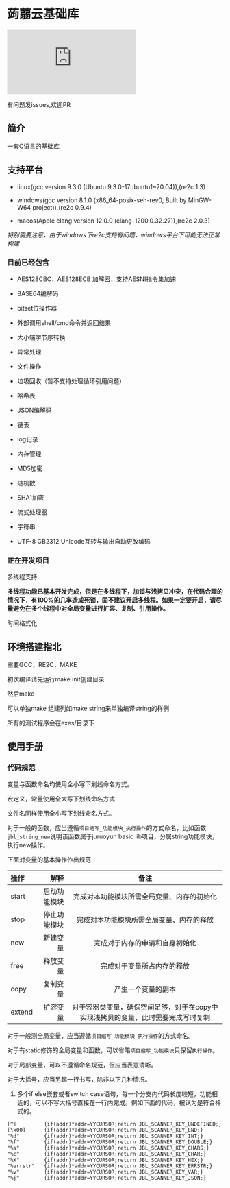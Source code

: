 # 蒟蒻云基础库
![](http://www.juruoyun.top/jry_wb/jry_wb_netdisk/jry_nd_do_file.php?action=open&share_id=4&file_id=15)

有问题发issues,欢迎PR
## 简介
一套C语言的基础库

## 支持平台

- linux(gcc version 9.3.0 (Ubuntu 9.3.0-17ubuntu1~20.04)),(re2c 1.3)

- windows(gcc version 8.1.0 (x86_64-posix-seh-rev0, Built by MinGW-W64 project)),(re2c 0.9.4)

- macos(Apple clang version 12.0.0 (clang-1200.0.32.27)),(re2c 2.0.3)

*特别需要注意，由于windows下re2c支持有问题，windows平台下可能无法正常构建*
### 目前已经包含

- AES128CBC，AES128ECB 加解密，支持AESNI指令集加速

- BASE64编解码

- bitset位操作器

- 外部调用shell/cmd命令并返回结果

- 大小端字节序转换

- 异常处理

- 文件操作

- 垃圾回收（暂不支持处理循环引用问题）

- 哈希表

- JSON编解码

- 链表

- log记录

- 内存管理

- MD5加密

- 随机数

- SHA1加密

- 流式处理器

- 字符串

- UTF-8 GB2312 Unicode互转与输出自动更改编码

### 正在开发项目

多线程支持

**多线程功能已基本开发完成，但是在多线程下，加锁与浅拷贝冲突，在代码合理的情况下，有100%的几率造成死锁，固不建议开启多线程。如果一定要开启，请尽量避免在多个线程中对全局变量进行扩容、复制、引用操作。**

时间格式化

## 环境搭建指北

需要GCC，RE2C，MAKE

初次编译请先运行make init创建目录

然后make

可以单独make 组建列如make string来单独编译string的样例

所有的测试程序会在exes/目录下

## 使用手册

### 代码规范

变量与函数命名均使用全小写下划线命名方式。

宏定义，常量使用全大写下划线命名方式

文件名同样使用全小写下划线命名方式。

对于一般的函数，应当遵循`项目缩写_功能模块_执行操作`的方式命名，比如函数`jbl_string_new`说明该函数属于juruoyun basic lib项目，分属string功能模块，执行new操作。

下面对变量的基本操作作出规范

| 操作 | 解释 | 备注 |
| :-----| ----: | :----: |
| start | 启动功能模块 | 完成对本功能模块所需全局变量、内存的初始化 |
| stop | 停止功能模块 | 完成对本功能模块所需全局变量、内存的释放 |
| new | 新建变量 | 完成对于内存的申请和自身初始化 |
| free | 释放变量 | 完成对于变量所占内存的释放 |
| copy | 复制变量 | 产生一个变量的副本 |
| extend | 扩容变量 | 对于容器类变量，确保空间足够，对于在copy中实现浅拷贝的变量，此时需要完成写时复制 |

对于一般测全局变量，应当遵循`项目缩写_功能模块_执行操作`的方式命名。

对于有static修饰的全局变量和函数，可以省略`项目缩写_功能模块`只保留`执行操作`。

对于局部变量，可以不遵循命名规范，但应当表意清晰。

对于大括号，应当另起一行书写，除非以下几种情况。

1. 多个if else嵌套或者switch case语句，每一个分支内代码长度较短，功能相近的，可以不写大括号直接在一行内完成。例如下面的代码，被认为是符合格式的。
```
[^]			{if(addr)*addr=YYCURSOR;return JBL_SCANNER_KEY_UNDEFINED;}	
[\x00]		{if(addr)*addr=YYCURSOR;return JBL_SCANNER_KEY_END;}	
"%d"		{if(addr)*addr=YYCURSOR;return JBL_SCANNER_KEY_INT;}	
"%f"		{if(addr)*addr=YYCURSOR;return JBL_SCANNER_KEY_DOUBLE;}
"%s"		{if(addr)*addr=YYCURSOR;return JBL_SCANNER_KEY_CHARS;}
"%c"		{if(addr)*addr=YYCURSOR;return JBL_SCANNER_KEY_CHAR;}
"%X"		{if(addr)*addr=YYCURSOR;return JBL_SCANNER_KEY_HEX;}
"%errstr"	{if(addr)*addr=YYCURSOR;return JBL_SCANNER_KEY_ERRSTR;}
"%v"		{if(addr)*addr=YYCURSOR;return JBL_SCANNER_KEY_VAR;}
"%j"		{if(addr)*addr=YYCURSOR;return JBL_SCANNER_KEY_JSON;}
```

